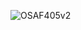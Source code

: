 
![OSAF405v2](https://github.com/Osayes/OSA-Flight-Controler/assets/162646649/238025ef-2e46-4894-baeb-f41417ff16a6)
